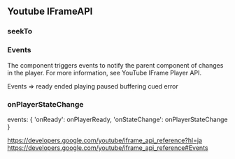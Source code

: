 
## Youtube IFrameAPI

### seekTo

### Events

The component triggers events to notify the parent component of changes in the player. For more information, see YouTube IFrame Player API.

Events =>	ready	ended	playing	paused	buffering	cued	error

### onPlayerStateChange


events: {
      'onReady': onPlayerReady,
      'onStateChange': onPlayerStateChange
    }

https://developers.google.com/youtube/iframe_api_reference?hl=ja
https://developers.google.com/youtube/iframe_api_reference#Events